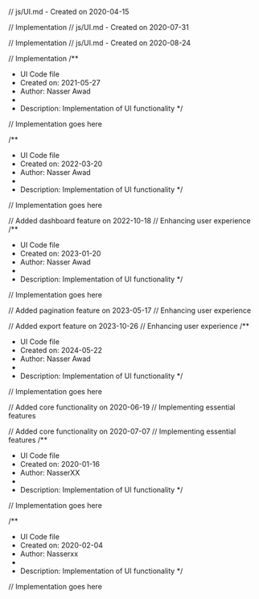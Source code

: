 // js/UI.md - Created on 2020-04-15

// Implementation
// js/UI.md - Created on 2020-07-31

// Implementation
// js/UI.md - Created on 2020-08-24

// Implementation
/**
 * UI Code file
 * Created on: 2021-05-27
 * Author: Nasser Awad
 *
 * Description: Implementation of UI functionality
 */
 
// Implementation goes here

/**
 * UI Code file
 * Created on: 2022-03-20
 * Author: Nasser Awad
 *
 * Description: Implementation of UI functionality
 */
 
// Implementation goes here


// Added dashboard feature on 2022-10-18
// Enhancing user experience
/**
 * UI Code file
 * Created on: 2023-01-20
 * Author: Nasser Awad
 *
 * Description: Implementation of UI functionality
 */
 
// Implementation goes here


// Added pagination feature on 2023-05-17
// Enhancing user experience

// Added export feature on 2023-10-26
// Enhancing user experience
/**
 * UI Code file
 * Created on: 2024-05-22
 * Author: Nasser Awad
 *
 * Description: Implementation of UI functionality
 */
 
// Implementation goes here


// Added core functionality on 2020-06-19
// Implementing essential features

// Added core functionality on 2020-07-07
// Implementing essential features
/**
 * UI Code file
 * Created on: 2020-01-16
 * Author: NasserXX
 *
 * Description: Implementation of UI functionality
 */
 
// Implementation goes here

/**
 * UI Code file
 * Created on: 2020-02-04
 * Author: Nasserxx
 *
 * Description: Implementation of UI functionality
 */
 
// Implementation goes here

